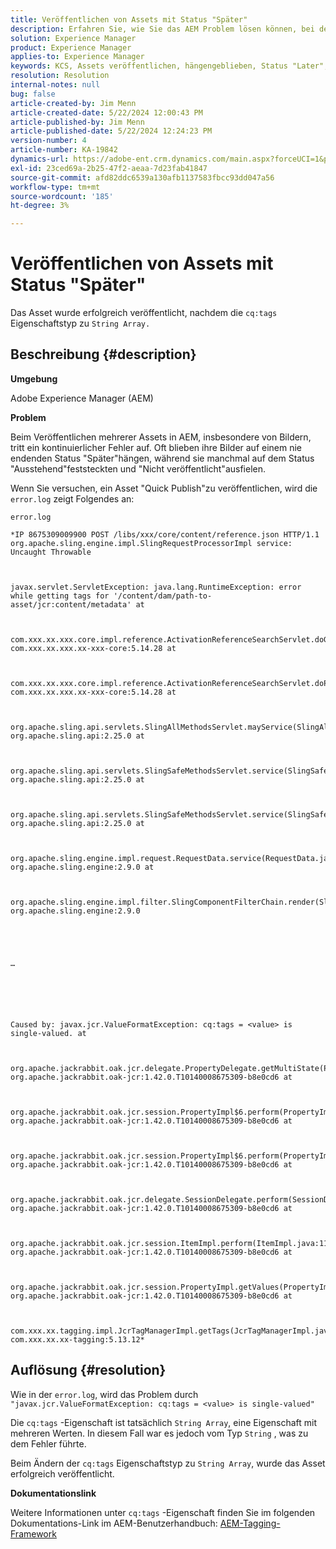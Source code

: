 ```yaml
---
title: Veröffentlichen von Assets mit Status "Später"
description: Erfahren Sie, wie Sie das AEM Problem lösen können, bei dem Bilder auf einem nie endenden Status "Später"feststeckten, während sie manchmal auf dem Status "Ausstehend"feststeckten.
solution: Experience Manager
product: Experience Manager
applies-to: Experience Manager
keywords: KCS, Assets veröffentlichen, hängengeblieben, Status "Later", AEM, Fehlerbehebung, Adobe Experience Manager
resolution: Resolution
internal-notes: null
bug: false
article-created-by: Jim Menn
article-created-date: 5/22/2024 12:00:43 PM
article-published-by: Jim Menn
article-published-date: 5/22/2024 12:24:23 PM
version-number: 4
article-number: KA-19842
dynamics-url: https://adobe-ent.crm.dynamics.com/main.aspx?forceUCI=1&pagetype=entityrecord&etn=knowledgearticle&id=87824ae5-3218-ef11-9f8a-6045bd006268
exl-id: 23ced69a-2b25-47f2-aeaa-7d23fab41847
source-git-commit: afd82ddc6539a130afb1137583fbcc93dd047a56
workflow-type: tm+mt
source-wordcount: '185'
ht-degree: 3%

---
```


# Veröffentlichen von Assets mit Status &quot;Später&quot;


Das Asset wurde erfolgreich veröffentlicht, nachdem die `cq:tags` Eigenschaftstyp zu `String Array.`

## Beschreibung {#description}


<b>Umgebung</b>

Adobe Experience Manager (AEM)

<b>Problem</b>

Beim Veröffentlichen mehrerer Assets in AEM, insbesondere von Bildern, tritt ein kontinuierlicher Fehler auf. Oft blieben ihre Bilder auf einem nie endenden Status &quot;Später&quot;hängen, während sie manchmal auf dem Status &quot;Ausstehend&quot;feststeckten und &quot;Nicht veröffentlicht&quot;ausfielen.

Wenn Sie versuchen, ein Asset &quot;Quick Publish&quot;zu veröffentlichen, wird die `error.log` zeigt Folgendes an:

`error.log`


```
*IP 8675309009900 POST /libs/xxx/core/content/reference.json HTTP/1.1 org.apache.sling.engine.impl.SlingRequestProcessorImpl service: Uncaught Throwable



javax.servlet.ServletException: java.lang.RuntimeException: error while getting tags for '/content/dam/path-to-asset/jcr:content/metadata' at

 

com.xxx.xx.xxx.core.impl.reference.ActivationReferenceSearchServlet.doGet(ActivationReferenceSearchServlet.java:140) com.xxx.xx.xxx.xx-xxx-core:5.14.28 at



com.xxx.xx.xxx.core.impl.reference.ActivationReferenceSearchServlet.doPost(ActivationReferenceSearchServlet.java:100) com.xxx.xx.xxx.xx-xxx-core:5.14.28 at

 

org.apache.sling.api.servlets.SlingAllMethodsServlet.mayService(SlingAllMethodsServlet.java:146) org.apache.sling.api:2.25.0 at

 

org.apache.sling.api.servlets.SlingSafeMethodsServlet.service(SlingSafeMethodsServlet.java:342) org.apache.sling.api:2.25.0 at



org.apache.sling.api.servlets.SlingSafeMethodsServlet.service(SlingSafeMethodsServlet.java:374) org.apache.sling.api:2.25.0 at



org.apache.sling.engine.impl.request.RequestData.service(RequestData.java:583) org.apache.sling.engine:2.9.0 at



org.apache.sling.engine.impl.filter.SlingComponentFilterChain.render(SlingComponentFilterChain.java:45) org.apache.sling.engine:2.9.0





…






Caused by: javax.jcr.ValueFormatException: cq:tags = <value> is single-valued. at



org.apache.jackrabbit.oak.jcr.delegate.PropertyDelegate.getMultiState(PropertyDelegate.java:137) org.apache.jackrabbit.oak-jcr:1.42.0.T10140008675309-b8e0cd6 at



org.apache.jackrabbit.oak.jcr.session.PropertyImpl$6.perform(PropertyImpl.java:266) org.apache.jackrabbit.oak-jcr:1.42.0.T10140008675309-b8e0cd6 at



org.apache.jackrabbit.oak.jcr.session.PropertyImpl$6.perform(PropertyImpl.java:261) org.apache.jackrabbit.oak-jcr:1.42.0.T10140008675309-b8e0cd6 at

 

org.apache.jackrabbit.oak.jcr.delegate.SessionDelegate.perform(SessionDelegate.java:210) org.apache.jackrabbit.oak-jcr:1.42.0.T10140008675309-b8e0cd6 at

 

org.apache.jackrabbit.oak.jcr.session.ItemImpl.perform(ItemImpl.java:112) org.apache.jackrabbit.oak-jcr:1.42.0.T10140008675309-b8e0cd6 at

 

org.apache.jackrabbit.oak.jcr.session.PropertyImpl.getValues(PropertyImpl.java:261) org.apache.jackrabbit.oak-jcr:1.42.0.T10140008675309-b8e0cd6 at

 

com.xxx.xx.tagging.impl.JcrTagManagerImpl.getTags(JcrTagManagerImpl.java:797) com.xxx.xx.xx-tagging:5.13.12*
```



## Auflösung {#resolution}


Wie in der `error.log`, wird das Problem durch `"javax.jcr.ValueFormatException: cq:tags = <value> is single-valued"`

Die `cq:tags` -Eigenschaft ist tatsächlich `String Array`, eine Eigenschaft mit mehreren Werten. In diesem Fall war es jedoch vom Typ `String` , was zu dem Fehler führte.

Beim Ändern der `cq:tags` Eigenschaftstyp zu `String Array`, wurde das Asset erfolgreich veröffentlicht.

<b>Dokumentationslink</b>

Weitere Informationen unter `cq:tags` -Eigenschaft finden Sie im folgenden Dokumentations-Link im AEM-Benutzerhandbuch:
[AEM-Tagging-Framework](https://experienceleague.adobe.com/en/docs/experience-manager-65/content/implementing/developing/platform/tagging/framework)
